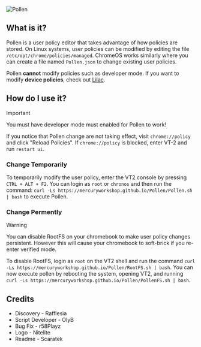 ![Pollen](/Pollen.png)

## What is it?
Pollen is a user policy editor that takes advantage of how policies are stored. On Linux systems, user policies can be modified by editing the file `/etc/opt/chrome/policies/managed`. ChromeOS works similarly where you can create a file named `Pollen.json` to change existing user policies.

Pollen **cannot** modify policies such as developer mode. If you want to modify **device policies**, check out [Lilac](https://github.com/mercuryworkshop/lilac).

## How do I use it?
> [!IMPORTANT]
You must have developer mode must enabled for Pollen to work!

If you notice that Pollen change are not taking effect, visit `chrome://policy` and click "Reload Policies". If `chrome://policy` is blocked, enter VT-2 and run `restart ui`.

### Change Temporarily
To temporarily modify the user policy, enter the VT2 console by pressing `CTRL + ALT + F2`. You can login as `root` or `chronos` and then run the command: `curl -Ls https://mercuryworkshop.github.io/Pollen/Pollen.sh | bash` to execute Pollen.

### Change Permently
> [!WARNING]
> You can disable RootFS on your chromebook to make user policy changes persistent. However this will cause your chromebook to soft-brick if you re-enter verified mode. 

To disable RootFS, login as `root` on the VT2 shell and run the command `curl -Ls https://mercuryworkshop.github.io/Pollen/RootFS.sh | bash`. You can now execute pollen by rebooting the system, opening VT2, and running  `curl -Ls https://mercuryworkshop.github.io/Pollen/PollenFS.sh | bash`.

## Credits
- Discovery - Rafflesia
- Script Developer - OlyB
- Bug Fix - r58Playz
- Logo - Nitelite
- Readme - Scaratek
